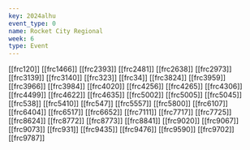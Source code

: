 ```yaml
---
key: 2024alhu
event_type: 0
name: Rocket City Regional
week: 6
type: Event
---
```

[[frc120]]
[[frc1466]]
[[frc2393]]
[[frc2481]]
[[frc2638]]
[[frc2973]]
[[frc3139]]
[[frc3140]]
[[frc323]]
[[frc34]]
[[frc3824]]
[[frc3959]]
[[frc3966]]
[[frc3984]]
[[frc4020]]
[[frc4256]]
[[frc4265]]
[[frc4306]]
[[frc4499]]
[[frc4622]]
[[frc4635]]
[[frc5002]]
[[frc5005]]
[[frc5045]]
[[frc538]]
[[frc5410]]
[[frc547]]
[[frc5557]]
[[frc5800]]
[[frc6107]]
[[frc6404]]
[[frc6517]]
[[frc6652]]
[[frc7111]]
[[frc7717]]
[[frc7725]]
[[frc8624]]
[[frc8772]]
[[frc8773]]
[[frc8841]]
[[frc9020]]
[[frc9067]]
[[frc9073]]
[[frc931]]
[[frc9435]]
[[frc9476]]
[[frc9590]]
[[frc9702]]
[[frc9787]]
